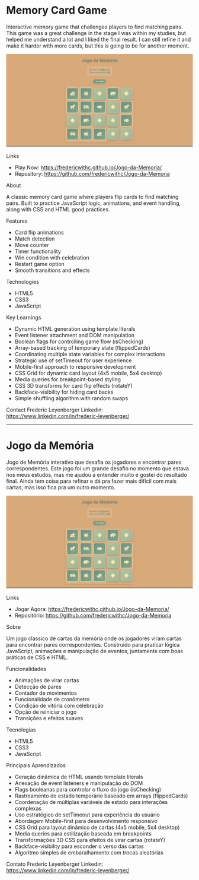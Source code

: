 
# Memory Card Game

Interactive memory game that challenges players to find matching pairs. This game was a great challenge in the stage I was within my studies, but helped me understand a lot and I liked the final result. I can still refine it and make it harder with more cards, but this is going to be for another moment.

![Memory Game Screenshot](./Screenshot.png)

Links

- Play Now: https://fredericwithc.github.io/Jogo-da-Memoria/
- Repository: https://github.com/fredericwithc/Jogo-da-Memoria

About

A classic memory card game where players flip cards to find matching pairs. Built to practice JavaScript logic, animations, and event handling, along with CSS and HTML good practices.

Features

- Card flip animations
- Match detection
- Move counter
- Timer functionality
- Win condition with celebration
- Restart game option
- Smooth transitions and effects

Technologies

- HTML5
- CSS3
- JavaScript

Key Learnings

- Dynamic HTML generation using template literals
- Event listener attachment and DOM manipulation
- Boolean flags for controlling game flow (isChecking)
- Array-based tracking of temporary state (flippedCards)
- Coordinating multiple state variables for complex interactions
- Strategic use of setTimeout for user experience
- Mobile-first approach to responsive development
- CSS Grid for dynamic card layout (4x5 mobile, 5x4 desktop)
- Media queries for breakpoint-based styling
- CSS 3D transforms for card flip effects (rotateY)
- Backface-visibility for hiding card backs
- Simple shuffling algorithm with random swaps

Contact
Frederic Leyenberger
Linkedin: https://www.linkedin.com/in/frederic-leyenberger/

------------------------------------------------------------------------------------------------------------------

# Jogo da Memória

Jogo de Memória interativo que desafia os jogadores a encontrar pares correspondentes. Este jogo foi um grande desafio no momento que estava nos meus estudos, mas me ajudou a entender muito e gostei do resultado final. Ainda tem coisa para refinar e dá pra fazer mais difícil com mais cartas, mas isso fica pra um outro momento.

![Memory Game Screenshot](./Screenshot.png)

Links

- Jogar Agora: https://fredericwithc.github.io/Jogo-da-Memoria/
- Repositório: https://github.com/fredericwithc/Jogo-da-Memoria

Sobre

Um jogo clássico de cartas da memória onde os jogadores viram cartas para encontrar pares correspondentes. Construído para praticar lógica JavaScript, animações e manipulação de eventos, juntamente com boas práticas de CSS e HTML.

Funcionalidades

- Animações de virar cartas
- Detecção de pares
- Contador de movimentos
- Funcionalidade de cronômetro
- Condição de vitória com celebração
- Opção de reiniciar o jogo
- Transições e efeitos suaves

Tecnologias

- HTML5
- CSS3
- JavaScript

Principais Aprendizados

- Geração dinâmica de HTML usando template literals
- Anexação de event listeners e manipulação do DOM
- Flags booleanas para controlar o fluxo do jogo (isChecking)
- Rastreamento de estado temporário baseado em arrays (flippedCards)
- Coordenação de múltiplas variáveis de estado para interações complexas
- Uso estratégico de setTimeout para experiência do usuário
- Abordagem Mobile-first para desenvolvimento responsivo
- CSS Grid para layout dinâmico de cartas (4x5 mobile, 5x4 desktop)
- Media queries para estilização baseada em breakpoints
- Transformações 3D CSS para efeitos de virar cartas (rotateY)
- Backface-visibility para esconder o verso das cartas
- Algoritmo simples de embaralhamento com trocas aleatórias

Contato
Frederic Leyenberger
Linkedin: https://www.linkedin.com/in/frederic-leyenberger/

